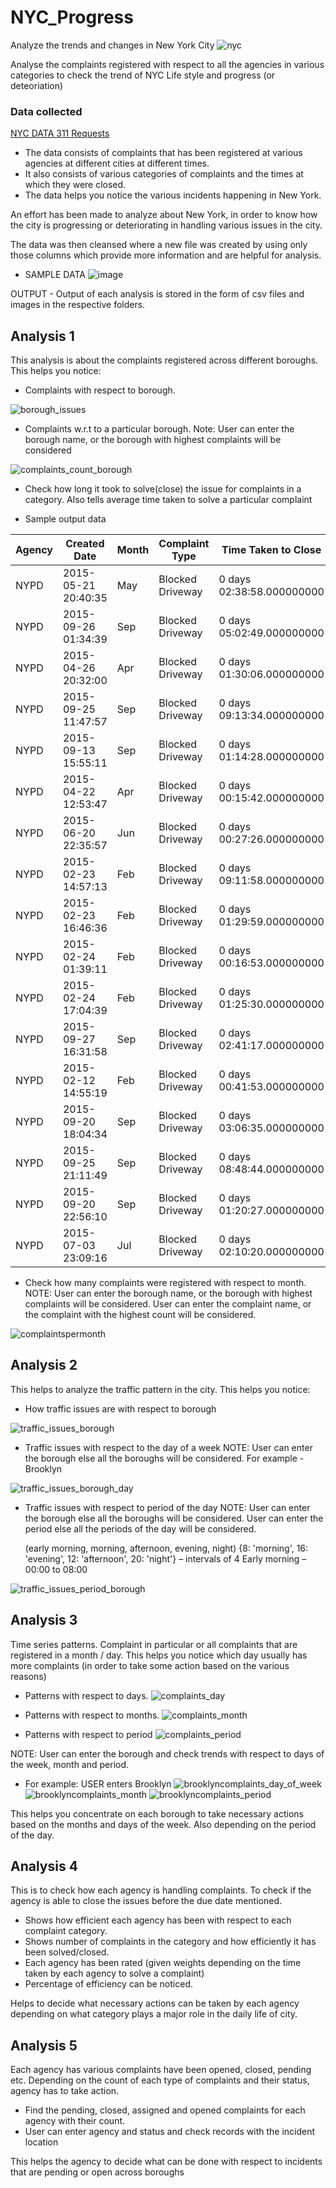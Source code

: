 # NYC_Progress
Analyze the trends and changes in New York City
![nyc](https://cloud.githubusercontent.com/assets/22182874/21075598/24498c0c-bee4-11e6-839c-041296cf24a2.jpg)

Analyse the complaints registered with respect to all the agencies in various categories to check the trend of NYC Life style and                                                            progress (or deteoriation) 



### Data collected 
 [NYC DATA 311 Requests](https://nycopendata.socrata.com/Social-Services/311-Service-Requests-from-2010-to-Present/erm2-nwe9/data)

* The data consists of complaints that has been registered at various agencies at different cities at different times. 
* It also consists of various categories of complaints and the times at which they were closed. 
* The data helps you notice the various incidents happening in New York.


An effort has been made to analyze about New York, in order to know how the city is progressing or deteriorating in handling various issues in the city.

The data was then cleansed where a new file was created by using only those columns which provide more information and are helpful for analysis. 

* SAMPLE DATA
![image](https://cloud.githubusercontent.com/assets/22182874/21075858/b7fbd33c-beea-11e6-9406-8d44a1d6d010.png)

 
OUTPUT - Output of each analysis is stored in the form of csv files and images in the respective folders.

## Analysis 1

This analysis is about the complaints registered across different boroughs.
This helps you notice:
* Complaints with respect to borough.

![borough_issues](https://cloud.githubusercontent.com/assets/22182874/21075899/92af496e-beeb-11e6-86fd-4b15afd5e18b.png)

* Complaints w.r.t to a particular borough. 
  	  Note: User can enter the borough name, or the borough with highest complaints will be considered

![complaints_count_borough](https://cloud.githubusercontent.com/assets/22182874/21075908/fb316af8-beeb-11e6-83c2-6bf34762980d.png)

* Check how long it took to solve(close) the issue for complaints in a category.
      Also tells average time taken to solve a particular complaint 

* Sample output data

Agency|Created Date|Month|Complaint Type|Time Taken to Close|Borough
------------ | ------------------ | ------------ | ------------ | ------------ | ------------ 
NYPD|2015-05-21 20:40:35|May|Blocked Driveway|0 days 02:38:58.000000000|BROOKLYN
NYPD|2015-09-26 01:34:39|Sep|Blocked Driveway|0 days 05:02:49.000000000|BROOKLYN
NYPD|2015-04-26 20:32:00|Apr|Blocked Driveway|0 days 01:30:06.000000000|BROOKLYN
NYPD|2015-09-25 11:47:57|Sep|Blocked Driveway|0 days 09:13:34.000000000|BROOKLYN
NYPD|2015-09-13 15:55:11|Sep|Blocked Driveway|0 days 01:14:28.000000000|BROOKLYN
NYPD|2015-04-22 12:53:47|Apr|Blocked Driveway|0 days 00:15:42.000000000|BROOKLYN
NYPD|2015-06-20 22:35:57|Jun|Blocked Driveway|0 days 00:27:26.000000000|BROOKLYN
NYPD|2015-02-23 14:57:13|Feb|Blocked Driveway|0 days 09:11:58.000000000|BROOKLYN
NYPD|2015-02-23 16:46:36|Feb|Blocked Driveway|0 days 01:29:59.000000000|BROOKLYN
NYPD|2015-02-24 01:39:11|Feb|Blocked Driveway|0 days 00:16:53.000000000|BROOKLYN
NYPD|2015-02-24 17:04:39|Feb|Blocked Driveway|0 days 01:25:30.000000000|BROOKLYN
NYPD|2015-09-27 16:31:58|Sep|Blocked Driveway|0 days 02:41:17.000000000|BROOKLYN
NYPD|2015-02-12 14:55:19|Feb|Blocked Driveway|0 days 00:41:53.000000000|BROOKLYN
NYPD|2015-09-20 18:04:34|Sep|Blocked Driveway|0 days 03:06:35.000000000|BROOKLYN
NYPD|2015-09-25 21:11:49|Sep|Blocked Driveway|0 days 08:48:44.000000000|BROOKLYN
NYPD|2015-09-20 22:56:10|Sep|Blocked Driveway|0 days 01:20:27.000000000|BROOKLYN
NYPD|2015-07-03 23:09:16|Jul|Blocked Driveway|0 days 02:10:20.000000000|BROOKLYN
      
* Check how many complaints were registered with respect to month.
      NOTE: User can enter the borough name, or the borough with highest complaints will be considered. 
            User can enter the complaint name, or the complaint with the highest count will be considered.

![complaintspermonth](https://cloud.githubusercontent.com/assets/22182874/21076013/c69b3d2a-beee-11e6-9c48-9611a8965501.png)


## Analysis 2

This helps to analyze the traffic pattern in the city.
This helps you notice:

* How traffic issues are with respect to borough

![traffic_issues_borough](https://cloud.githubusercontent.com/assets/22182874/21076076/499763f6-bef0-11e6-9589-276998f186b2.png)

*	Traffic issues with respect to the day of a week
     NOTE:	User can enter the borough else all the boroughs will be considered.
     For example - Brooklyn
     
![traffic_issues_borough_day](https://cloud.githubusercontent.com/assets/22182874/21076149/1a02cfca-bef2-11e6-8559-2f20a9e62444.png)

     
* Traffic issues with respect to period of the day
  NOTE: User can enter the borough else all the boroughs will be considered.
        User can enter the period else all the periods of the day will be considered.
        
  (early morning, morning, afternoon, evening, night)
  {8: 'morning', 16: 'evening', 12: 'afternoon', 20: 'night'} – intervals of 4
  Early morning – 00:00 to 08:00

![traffic_issues_period_borough](https://cloud.githubusercontent.com/assets/22182874/21076307/f700e3dc-bef5-11e6-9e6e-7ebb454e298e.png)


## Analysis 3

Time series patterns. Complaint in particular or all complaints that are registered in a month / day.
This helps you notice which day usually has more complaints (in order to take some action based on the various reasons)

* Patterns with respect to days.
![complaints_day](https://cloud.githubusercontent.com/assets/22182874/21076751/840b1346-bf01-11e6-89e6-509c558a69d9.png)

* Patterns with respect to months.
![complaints_month](https://cloud.githubusercontent.com/assets/22182874/21076726/fcd283d2-bf00-11e6-841d-c17bde44a4d4.png)

*	Patterns with respect to period
![complaints_period](https://cloud.githubusercontent.com/assets/22182874/21076717/bda810c8-bf00-11e6-97dd-d333e895a2ed.png)

  NOTE:	User can enter the borough and check trends with respect to days of the week, month and period.

* For example: USER enters Brooklyn
![brooklyncomplaints_day_of_week](https://cloud.githubusercontent.com/assets/22182874/21076925/61bbcbcc-bf07-11e6-9e65-03a9f9e1387b.png)
![brooklyncomplaints_month](https://cloud.githubusercontent.com/assets/22182874/21076936/c1fdecea-bf07-11e6-97f0-32f737943b5d.png)
![brooklyncomplaints_period](https://cloud.githubusercontent.com/assets/22182874/21076959/c1d57994-bf08-11e6-8113-6f1b82e74375.png)

This helps you concentrate on each borough to take necessary actions based on the months and days of the week. Also depending on the period of the day.



## Analysis 4

This is to check how each agency is handling complaints. To check if the agency is able to close the issues before the due date mentioned. 
* Shows how efficient each agency has been with respect to each complaint category.
* Shows number of complaints in the category and how efficiently it has been solved/closed.
* Each agency has been rated (given weights depending on the time taken by each agency to solve a complaint)
*	Percentage of efficiency can be noticed.


Helps to decide what necessary actions can be taken by each agency depending on what category plays a major role in the daily life of city.


## Analysis 5

Each agency has various complaints have been opened, closed, pending etc.
Depending on the count of each type of complaints and their status, agency has to take action.
*	Find the pending, closed, assigned and opened complaints for each agency with their count.
*	User can enter agency and status and check records with the incident location

This helps the agency to decide what can be done with respect to incidents that are pending or open across boroughs








